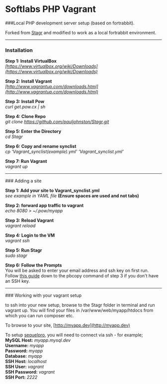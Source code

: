 Softlabs PHP Vagrant
=====

###Local PHP development server setup (based on fortrabbit).

Forked from [Stagr](https://github.com/gmanricks/Stagr) and modified to work as a local fortrabbit environment.

------------------------------------

### Installation

**Step 1: Install VirtualBox**<br>
*[https://www.virtualbox.org/wiki/Downloads](https://www.virtualbox.org/wiki/Downloads)*

**Step 2: Install Vagrant**<br>
*[http://www.vagrantup.com/downloads.html](http://www.vagrantup.com/downloads.html)*

**Step 3: Install Pow**<br>
*curl get.pow.cx | sh*

**Step 4: Clone Repo**<br>
*git clone https://github.com/pauljohnston/Stagr.git*

**Step 5: Enter the Directory**<br>
*cd Stagr*

**Step 6: Copy and rename synclist**<br>
*cp 'Vagrant_synclist(example).yml' 'Vagrant_synclist.yml'*

**Step 7: Run Vagrant**<br>
*vagrant up*
<hr>
### Adding a site

**Step 1: Add your site to Vagrant_synclist.yml**<br>
*see example in YAML file* **(Ensure spaces are used and not tabs)**

**Step 2: forward app traffic to vagrant**<br>
*echo 8080 > ~/.pow/myapp*

**Step 3: Reload Vagrant**<br>
*vagrant reload*

**Step 4: Login to the VM**<br>
*vagrant ssh*

**Step 5: Run Stagr**<br>
*sudo stagr*

**Step 6: Follow the Prompts**<br>
You will be asked to enter your email address and ssh key on first run. Follow [this guide](https://help.github.com/articles/generating-ssh-keys) down to the pbcopy command of step 3 if you don't have an SSH key.
<hr>
### Working with your vagrant setup

to ssh into your new setup, browse to the Stagr folder in terminal and run vagrant up. You will find your files in /var/www/web/myapp/htdocs from which you can run composer etc.

To browse to your site, [http://myapp.dev](http://myapp.dev)

To setup [sequelpro](http://sequelpro.com), you will need to connect via ssh - for example;<br>
**MySQL Host:** *myapp.mysql.dev*<br>
**Username:** *myapp*<br>
**Password:** *myapp*<br>
**Database:** *myapp*<br>
**SSH Host:** *localhost*<br>
**SSH User:** *vagrant*<br>
**SSH Password:** *vagrant*<br>
**SSH Port:** *2222*<br>
